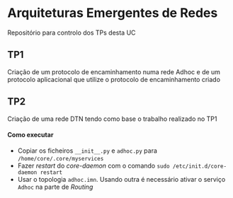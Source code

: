 # Arquiteturas Emergentes de Redes

Repositório para controlo dos TPs desta UC

## TP1

Criação de um protocolo de encaminhamento numa rede Adhoc e de um protocolo aplicacional que utilize o protocolo de encaminhamento criado

## TP2

Criação de uma rede DTN tendo como base o trabalho realizado no TP1

#### Como executar

- Copiar os ficheiros `__init__.py` e `adhoc.py` para `/home/core/.core/myservices`
- Fazer *restart* do *core-daemon* com o comando `sudo /etc/init.d/core-daemon restart`
- Usar o topologia `adhoc.imn`. Usando outra é necessário ativar o serviço `Adhoc` na parte de *Routing*

